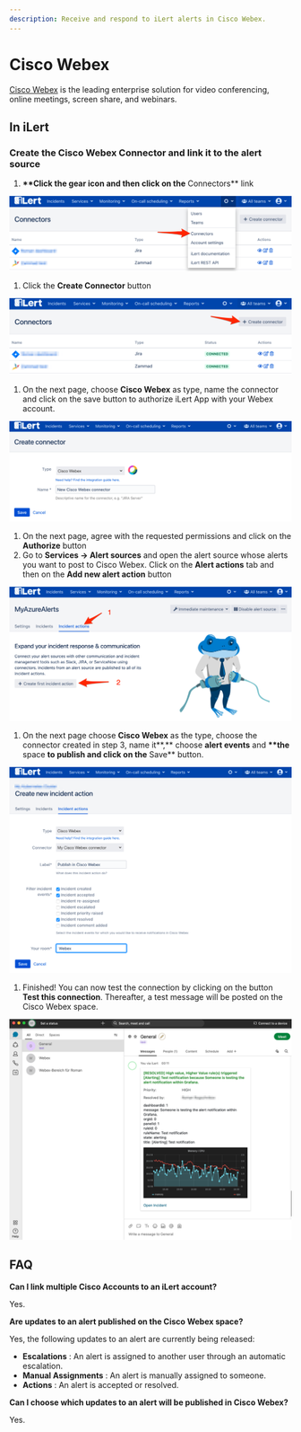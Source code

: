 ```yaml
---
description: Receive and respond to iLert alerts in Cisco Webex.
---
```


# Cisco Webex

[Cisco Webex](https://www.webex.com/) is the leading enterprise solution for video conferencing, online meetings, screen share, and webinars.

## In iLert <a id="create-alarm-source"></a>

### Create the Cisco Webex Connector and link it to the alert source

1. **\*\*Click the gear icon and then click on the** Connectors\*\* link

![](../.gitbook/assets/screenshot_16_03_21__15_46.png)

1. Click the **Create Connector** button

![](../.gitbook/assets/screenshot_16_03_21__15_48.png)

1. On the next page, choose **Cisco Webex** as type, name the connector and click on the save button to authorize iLert App with your Webex account.

![](../.gitbook/assets/screenshot_19_03_21__07_50.png)

1. On the next page, agree with the requested permissions and click on the **Authorize** button
2. Go to **Services -&gt; Alert sources** and open the alert source whose alerts you want to post to Cisco Webex. Click on the **Alert actions** tab and then on the **Add new alert action** button

![](../.gitbook/assets/screenshot_16_03_21__16_04.png)

1. On the next page choose **Cisco Webex** as the type, choose the connector created in step 3, name it**,** choose **alert events** and **\*\*the** space **to publish and click on the** Save\*\* button.

![](../.gitbook/assets/screenshot_19_03_21__07_54.png)

1. Finished! You can now test the connection by clicking on the button **Test this connection**. Thereafter, a test message will be posted on the Cisco Webex space.

![](../.gitbook/assets/screenshot_19_03_21__07_21.png)

## FAQ <a id="faq"></a>

**Can I link multiple Cisco Accounts to an iLert account?**

Yes.

**Are updates to an alert published on the Cisco Webex space?**

Yes, the following updates to an alert are currently being released:

* **Escalations** : An alert is assigned to another user through an automatic escalation.
* **Manual Assignments** : An alert is manually assigned to someone.
* **Actions** : An alert is accepted or resolved.

**Can I choose which updates to an alert will be published in Cisco Webex?**

Yes.

